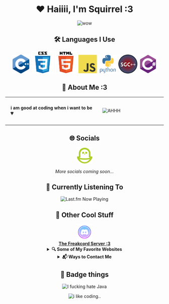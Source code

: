 <!-- Love you all, fr! <3 -->

<div align="center">
  
  # :heart: Haiiii, I'm Squirrel :3
  
<img src="https://readme-typing-svg.herokuapp.com?font=Fira+Code&size=24&duration=3000&pause=1000&random=true&color=F7418F&center=true&vCenter=true&width=500&lines=Minor+(13-15);I+LOVE+PYTHON+AND+C%23!!!!!;Open+Source+(sorta);Self-Taught+:3;programming+IS+my+passion+:333;bi-gender;gay+llala;he+greg+on+my+boys+til+I+YAYAYAYAYAYA;love+u+pookie+(hyper+:3);i'm+a+closeted+emo" alt="wow" />

  <br>
  
  ## 🛠️ Languages I Use

  <div>
    <img src="assets/README/languages/cpp.svg" width="60" alt="C++" title="C++">
    <img src="assets/README/languages/css.svg" width="70" alt="CSS" title="CSS">
    <img src="assets/README/languages/html.svg" width="70" alt="HTML" title="HTML">
    <img src="assets/README/languages/js.svg" width="60" alt="JavaScript" title="JavaScript">
    <img src="assets/README/languages/python.svg" width="60" alt="Python" title="Python">
    <img src="assets/README/languages/sgc++.png" width="60" alt="SG C++" title="SGC++">
    <img src="assets/README/languages/csharp.svg" width="60" alt="C#" title="C#">
  </div>
  
  <!--<img src="assets/README/languages/Go_dancing!!!.gif" width="60"> (this was commented out cause I don't really use it)-->
  <!--<img src="assets/README/languages/C.svg" width="60"> (this was commented out cause I don't really use it)-->
  <!--<img src="assets/README/languages/lua.svg" width="60"> (this was commented out cause I don't really use it)-->
  <!-- <img src="assets/README/languages/ts.svg" width="60"> (this was commented out cause I don't really use it)-->
  <!--<img src="assets/README/languages/qbasic.png" width="60"> (this was commented out cause I don't really use it)-->
  <!--<img src="assets/README/languages/BASIC.png" width="60"> (this was commented out cause I don't really use it)-->
  <!-- ^ I made this btw !!!-->

## 💫 About Me :3

<table>
  <tr>
    <td width="60%" style="vertical-align: top; border: none;">
      <div style="text-align: left; padding: 10px;">
        <b>
        <p>i am good at coding when i want to be 💔</p>
        </b>
      </div>
    </td>
    <td width="40%" style="border: none;">
      <img src="https://github-readme-stats.vercel.app/api/top-langs/?username=5quirre1&hide_border=true&bg_color=1e1e2f&title_color=8be9fd&text_color=f8f8f2&icon_color=ff79c6&border_radius=12&card_width=350&card_height=400" alt="AHHH">
    </td>
  </tr>
</table>

  ## 🌐 Socials

  <a href="https://pikidiary.lol/@squirrel">
    <img src="/assets/README/icons/piki.png" height="50" alt="PikiDiary">
  </a>
  
  <p><i>More socials coming soon...</i></p>

  ## 🎵 Currently Listening To
  <img src="https://last-fm-ruby.vercel.app/?username=Squirre1Z&bg=240046&cardBg=3C096C&primary=FFFFFF&secondary=E0AAFF&accent=9D4EDD&playing=9D4EDD&recently=FF5E5B&round=24&titleSize=18" alt="Last.fm Now Playing">

  ## 🌟 Other Cool Stuff
  
  <a href="https://discord.gg/T9z27hv7FN">
    <img src="/assets/README/icons/discord.png" height="50" alt="Discord">
    <br>
    <b>The Freakcord Server :3</b>
  </a>

  <details>
    <summary><b>🔍 Some of My Favorite Websites</b></summary>
    <br>
    <div>
      <a href="https://freakybob.site">
        <img src="https://freakybob.site/images/FreakybobDOTsite.png" width="70" alt="Freaky Bob Site">
      </a>
      <a href="https://blog.freakybob.site">
        <img src="https://freakybob.site/images/freakyblog.png" width="70" alt="Freaky Blog">
      </a>
      <a href="https://freakybrowse.freakybob.site">
        <img src="https://freakybrowse.freakybob.site/icons/icon.png" width="70" alt="Freaky Browse">
      </a>
      <a href="https://swag.freakybob.site/">
        <img src="https://github.com/nomaakip.png" width="70" alt="Swag">
      </a>
      <a href="https://wish.freakybob.site">
        <img src="https://github.com/wish13yt.png" width="70" alt="Wish">
      </a>
      <a href="https://squirrel.freakybob.site">
        <img src="https://squirrel.freakybob.site/assets/WEBSITE/petergriffin_csharp.png" width="70" alt="Squirrel">
      </a>
      <a href="https://greg.com">
        <img src="/assets/README/icons/greg.jpeg" width="69" height="70" alt="Greg">
      </a>
    </div>
  </details>

  <details>
    <summary><b>📬 Ways to Contact Me</b></summary>
    <p>
      <a href="https://discord.com/users/1127731486485921813">
        <img src="assets/README/languages/DISCORD.svg" height="75" alt="Discord">
      </a>
      <a href="mailto:squirrelhomebrew@gmail.com">
        <img src="assets/README/icons/svgs/Gmail.svg" height="75" alt="Email">
      </a>
    </p>
  </details>

  ## 📝 Badge things
  
  <img src="https://forthebadge.com/images/badges/i-fucking-hate-java.svg" alt="I fucking hate Java">

  ![i like coding..](https://img.shields.io/badge/-hyper%20coder%20or%20smth-%23152f4f?style=for-the-badge)
  
</div>

